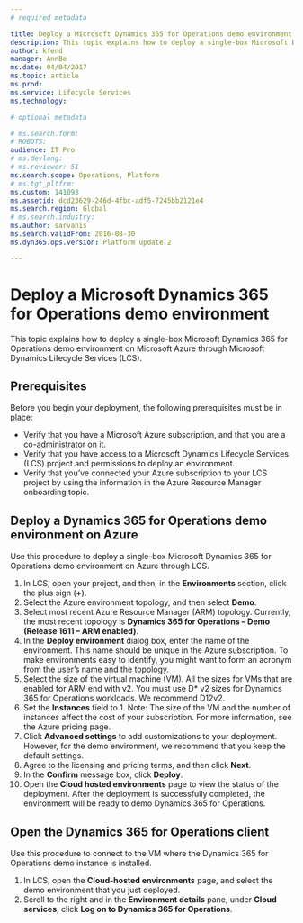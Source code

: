 ```yaml
---
# required metadata

title: Deploy a Microsoft Dynamics 365 for Operations demo environment
description: This topic explains how to deploy a single-box Microsoft Dynamics 365 for Operations demo environment on Microsoft Azure through Microsoft Dynamics Lifecycle Services (LCS).
author: kfend
manager: AnnBe
ms.date: 04/04/2017
ms.topic: article
ms.prod: 
ms.service: Lifecycle Services
ms.technology: 

# optional metadata

# ms.search.form: 
# ROBOTS: 
audience: IT Pro
# ms.devlang: 
# ms.reviewer: 51
ms.search.scope: Operations, Platform
# ms.tgt_pltfrm: 
ms.custom: 141093
ms.assetid: dcd23629-246d-4fbc-adf5-7245bb2121e4
ms.search.region: Global
# ms.search.industry: 
ms.author: sarvanis
ms.search.validFrom: 2016-08-30
ms.dyn365.ops.version: Platform update 2

---
```

# Deploy a Microsoft Dynamics 365 for Operations demo environment
This topic explains how to deploy a single-box Microsoft Dynamics 365 for Operations demo environment on Microsoft Azure through Microsoft Dynamics Lifecycle Services (LCS).

## Prerequisites
Before you begin your deployment, the following prerequisites must be in place:

- Verify that you have a Microsoft Azure subscription, and that you are a co-administrator on it.
- Verify that you have access to a Microsoft Dynamics Lifecycle Services (LCS) project and permissions to deploy an environment.
- Verify that you’ve connected your Azure subscription to your LCS project by using the information in the Azure Resource Manager onboarding topic.

## Deploy a Dynamics 365 for Operations demo environment on Azure
Use this procedure to deploy a single-box Microsoft Dynamics 365 for Operations demo environment on Azure through LCS.

1. In LCS, open your project, and then, in the **Environments** section, click the plus sign (**+**).
2. Select the Azure environment topology, and then select **Demo**.
3. Select most recent Azure Resource Manager (ARM) topology. Currently, the most recent topology is **Dynamics 365 for Operations – Demo (Release 1611 – ARM enabled)**.
4. In the **Deploy environment** dialog box, enter the name of the environment. This name should be unique in the Azure subscription. To make environments easy to identify, you might want to form an acronym from the user’s name and the topology.
5. Select the size of the virtual machine (VM). All the sizes for VMs that are enabled for ARM end with v2. You must use D* v2 sizes for Dynamics 365 for Operations workloads. We recommend D12v2.
6. Set the **Instances** field to 1.
Note: The size of the VM and the number of instances affect the cost of your subscription. For more information, see the Azure pricing page.
7. Click **Advanced settings** to add customizations to your deployment. However, for the demo environment, we recommend that you keep the default settings.
8. Agree to the licensing and pricing terms, and then click **Next**.
9. In the **Confirm** message box, click **Deploy**.
10. Open the **Cloud hosted environments** page to view the status of the deployment. After the deployment is successfully completed, the environment will be ready to demo Dynamics 365 for Operations.

## Open the Dynamics 365 for Operations client
Use this procedure to connect to the VM where the Dynamics 365 for Operations demo instance is installed. 

1. In LCS, open the **Cloud-hosted environments** page, and select the demo environment that you just deployed.
2. Scroll to the right and in the **Environment details** pane, under **Cloud services**, click **Log on to Dynamics 365 for Operations**.
